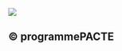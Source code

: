 ![](<images/Couverture en panneaux sandwich - Compléments d'isolation - 16/_page_0_Figure_0.jpeg>)

## © programmePACTE